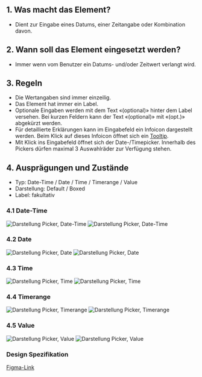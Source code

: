 ## 1. Was macht das Element?
*   Dient zur Eingabe eines Datums, einer Zeitangabe oder Kombination davon.

## 2. Wann soll das Element eingesetzt werden?
*   Immer wenn vom Benutzer ein Datums- und/oder Zeitwert verlangt wird.

## 3. Regeln
*   Die Wertangaben sind immer einzeilig.
*   Das Element hat immer ein Label.
*   Optionale Eingaben werden mit dem Text «(optional)» hinter dem Label versehen. Bei kurzen Feldern kann der Text «(optional)» mit «(opt.)» abgekürzt werden.
*   Für detaillierte Erklärungen kann im Eingabefeld ein Infoicon dargestellt werden. Beim Klick auf dieses Infoicon öffnet sich ein [Tooltip](https://digital.sbb.ch/de/mobile/module/tooltip). 
*   Mit Klick ins Eingabefeld öffnet sich der Date-/Timepicker. Innerhalb des Pickers dürfen maximal 3 Auswahlräder zur Verfügung stehen.

## 4. Ausprägungen und Zustände
*   Typ: Date-Time / Date / Time / Timerange / Value
*   Darstellung: Default / Boxed
*   Label: fakultativ

<label class="switch" style="display:none"><input type="checkbox"><span class="slider round"></span></label>

### 4.1 Date-Time
![Darstellung Picker, Date-Time](https://raw.githubusercontent.com/sbb-design-systems/design-system-mobile-documentation/doku-update/documentation/picker/images/Date-Time-light.png 'class: image light')
![Darstellung Picker, Date-Time](https://raw.githubusercontent.com/sbb-design-systems/design-system-mobile-documentation/doku-update/documentation/picker/images/Date-Time-dark.png 'class: image dark hide')

### 4.2 Date
![Darstellung Picker, Date](https://raw.githubusercontent.com/sbb-design-systems/design-system-mobile-documentation/doku-update/documentation/picker/images/Date-light.png 'class: image light')
![Darstellung Picker, Date](https://raw.githubusercontent.com/sbb-design-systems/design-system-mobile-documentation/doku-update/documentation/picker/images/Date-dark.png 'class: image dark hide')

### 4.3 Time
![Darstellung Picker, Time](https://raw.githubusercontent.com/sbb-design-systems/design-system-mobile-documentation/doku-update/documentation/picker/images/Time-light.png 'class: image light')
![Darstellung Picker, Time](https://raw.githubusercontent.com/sbb-design-systems/design-system-mobile-documentation/doku-update/documentation/picker/images/Time-dark.png 'class: image dark hide')

### 4.4 Timerange
![Darstellung Picker, Timerange](https://raw.githubusercontent.com/sbb-design-systems/design-system-mobile-documentation/doku-update/documentation/picker/images/Timerange-light.png 'class: image light')
![Darstellung Picker, Timerange](https://raw.githubusercontent.com/sbb-design-systems/design-system-mobile-documentation/doku-update/documentation/picker/images/Timerange-dark.png 'class: image dark hide')

### 4.5 Value
![Darstellung Picker, Value](https://raw.githubusercontent.com/sbb-design-systems/design-system-mobile-documentation/doku-update/documentation/picker/images/Value-light.png 'class: image light')
![Darstellung Picker, Value](https://raw.githubusercontent.com/sbb-design-systems/design-system-mobile-documentation/doku-update/documentation/picker/images/Value-dark.png 'class: image dark hide')

### Design Spezifikation
[Figma-Link](https://www.figma.com/file/WOtLIam1xwrqcgnAITsEhV/Design-System-Mobile?node-id=58%3A7021)
